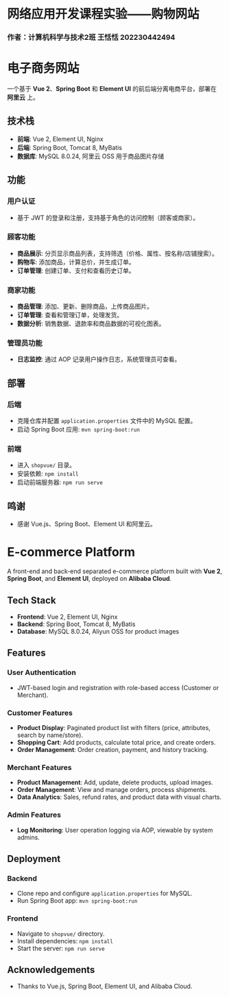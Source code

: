 # 网络应用开发课程实验——购物网站
### 作者：计算机科学与技术2班 王恬恬 202230442494
# 电子商务网站

一个基于 **Vue 2**、**Spring Boot** 和 **Element UI** 的前后端分离电商平台，部署在 **阿里云** 上。

## 技术栈

- **前端**: Vue 2, Element UI, Nginx
- **后端**: Spring Boot, Tomcat 8, MyBatis
- **数据库**: MySQL 8.0.24, 阿里云 OSS 用于商品图片存储

## 功能

### 用户认证
- 基于 JWT 的登录和注册，支持基于角色的访问控制（顾客或商家）。

### 顾客功能
- **商品展示**: 分页显示商品列表，支持筛选（价格、属性、按名称/店铺搜索）。
- **购物车**: 添加商品，计算总价，并生成订单。
- **订单管理**: 创建订单、支付和查看历史订单。

### 商家功能
- **商品管理**: 添加、更新、删除商品，上传商品图片。
- **订单管理**: 查看和管理订单，处理发货。
- **数据分析**: 销售数据、退款率和商品数据的可视化图表。

### 管理员功能
- **日志监控**: 通过 AOP 记录用户操作日志，系统管理员可查看。

## 部署

### 后端
- 克隆仓库并配置 `application.properties` 文件中的 MySQL 配置。
- 启动 Spring Boot 应用: `mvn spring-boot:run`

### 前端
- 进入 `shopvue/` 目录。
- 安装依赖: `npm install`
- 启动前端服务器: `npm run serve`

## 鸣谢

- 感谢 Vue.js、Spring Boot、Element UI 和阿里云。

# E-commerce Platform

A front-end and back-end separated e-commerce platform built with **Vue 2**, **Spring Boot**, and **Element UI**, deployed on **Alibaba Cloud**.

## Tech Stack

- **Frontend**: Vue 2, Element UI, Nginx
- **Backend**: Spring Boot, Tomcat 8, MyBatis
- **Database**: MySQL 8.0.24, Aliyun OSS for product images

## Features

### User Authentication
- JWT-based login and registration with role-based access (Customer or Merchant).

### Customer Features
- **Product Display**: Paginated product list with filters (price, attributes, search by name/store).
- **Shopping Cart**: Add products, calculate total price, and create orders.
- **Order Management**: Order creation, payment, and history tracking.

### Merchant Features
- **Product Management**: Add, update, delete products, upload images.
- **Order Management**: View and manage orders, process shipments.
- **Data Analytics**: Sales, refund rates, and product data with visual charts.

### Admin Features
- **Log Monitoring**: User operation logging via AOP, viewable by system admins.

## Deployment

### Backend
- Clone repo and configure `application.properties` for MySQL.
- Run Spring Boot app: `mvn spring-boot:run`

### Frontend
- Navigate to `shopvue/` directory.
- Install dependencies: `npm install`
- Start the server: `npm run serve`

## Acknowledgements

- Thanks to Vue.js, Spring Boot, Element UI, and Alibaba Cloud.
